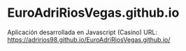 # EuroAdriRiosVegas.github.io
Aplicación desarrollada en Javascript (Casino)
URL: https://adririos98.github.io/EuroAdriRiosVegas.github.io/
